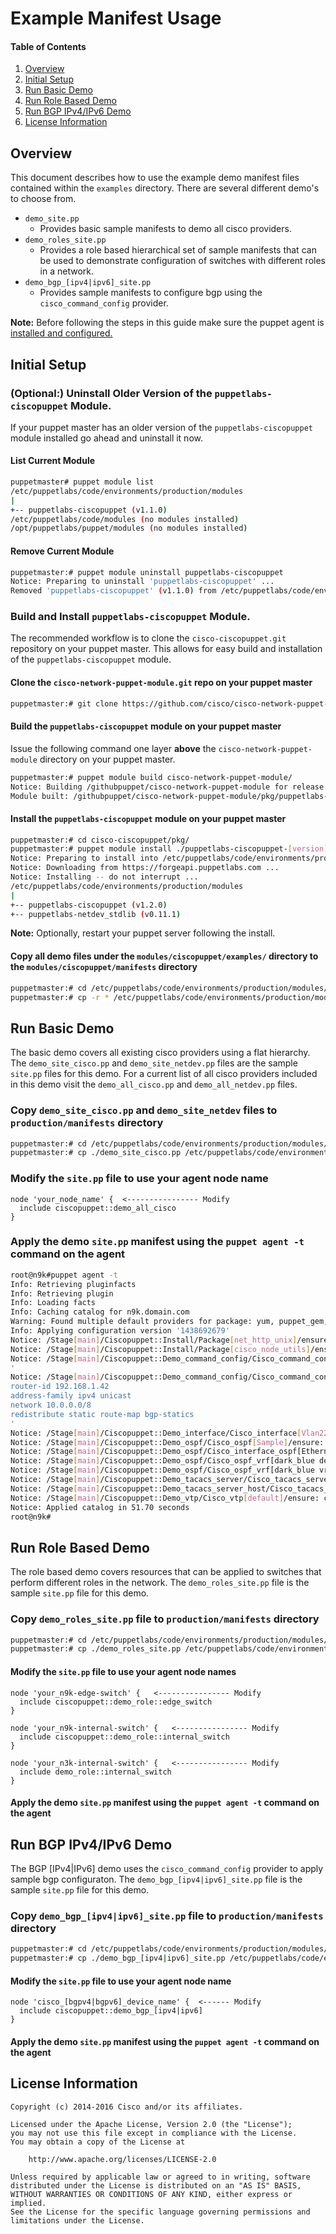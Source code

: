 # Example Manifest Usage

#### Table of Contents

1. [Overview](#overview)
2. [Initial Setup](#setup)
3. [Run Basic Demo](#basic-demo)
4. [Run Role Based Demo](#role-based-demo)
5. [Run BGP IPv4/IPv6 Demo](#bgp-demo)
6. [License Information](#license-information)

## <a name="overview">Overview</a>

This document describes how to use the example demo manifest files contained within the `examples` directory.  There are several different demo's to choose from.

* `demo_site.pp`
  * Provides basic sample manifests to demo all cisco providers.
* `demo_roles_site.pp`
  * Provides a role based hierarchical set of sample manifests that can be used to demonstrate configuration of switches with different roles in a network.
* `demo_bgp_[ipv4|ipv6]_site.pp`
  * Provides sample manifests to configure bgp using the `cisco_command_config` provider.

**Note:** Before following the steps in this guide make sure the puppet agent is [installed and configured.](../docs/README-agent-install.md)

## <a name="setup">Initial Setup</a>

### (Optional:) Uninstall Older Version of the `puppetlabs-ciscopuppet` Module.

If your puppet master has an older version of the `puppetlabs-ciscopuppet` module installed go ahead and uninstall it now.

#### List Current Module

```bash
puppetmaster# puppet module list
/etc/puppetlabs/code/environments/production/modules
|
+-- puppetlabs-ciscopuppet (v1.1.0)
/etc/puppetlabs/code/modules (no modules installed)
/opt/puppetlabs/puppet/modules (no modules installed)
```

#### Remove Current Module

```bash
puppetmaster:# puppet module uninstall puppetlabs-ciscopuppet
Notice: Preparing to uninstall 'puppetlabs-ciscopuppet' ...
Removed 'puppetlabs-ciscopuppet' (v1.1.0) from /etc/puppetlabs/code/environments/production/modules
```

### Build and Install `puppetlabs-ciscopuppet` Module.

The recommended workflow is to clone the `cisco-ciscopuppet.git` repository on your puppet master.  This allows for easy build and installation of the `puppetlabs-ciscopuppet` module.

#### Clone the `cisco-network-puppet-module.git` repo on your puppet master

```bash
puppetmaster:# git clone https://github.com/cisco/cisco-network-puppet-module.git
```

#### Build the `puppetlabs-ciscopuppet` module on your puppet master

Issue the following command one layer **above** the `cisco-network-puppet-module` directory on your puppet master.

```bash
puppetmaster:# puppet module build cisco-network-puppet-module/
Notice: Building /githubpuppet/cisco-network-puppet-module for release
Module built: /githubpuppet/cisco-network-puppet-module/pkg/puppetlabs-ciscopuppet-1.2.0.tar.gz
```

#### Install the `puppetlabs-ciscopuppet` module on your puppet master

```bash
puppetmaster:# cd cisco-ciscopuppet/pkg/
puppetmaster:# puppet module install ./puppetlabs-ciscopuppet-[version].tar.gz
Notice: Preparing to install into /etc/puppetlabs/code/environments/production/modules ...
Notice: Downloading from https://forgeapi.puppetlabs.com ...
Notice: Installing -- do not interrupt ...
/etc/puppetlabs/code/environments/production/modules
|
+-- puppetlabs-ciscopuppet (v1.2.0)
+-- puppetlabs-netdev_stdlib (v0.11.1)
```

**Note:** Optionally, restart your puppet server following the install.


#### Copy all demo files under the `modules/ciscopuppet/examples/` directory to the `modules/ciscopuppet/manifests` directory

```bash
puppetmaster:# cd /etc/puppetlabs/code/environments/production/modules/ciscopuppet/examples
puppetmaster:# cp -r * /etc/puppetlabs/code/environments/production/modules/ciscopuppet/manifests/
```

## <a name="basic-demo">Run Basic Demo</a>

The basic demo covers all existing cisco providers using a flat hierarchy.  The `demo_site_cisco.pp` and `demo_site_netdev.pp` files are the sample `site.pp` files for this demo.  For a current list of all cisco providers included in this demo visit the `demo_all_cisco.pp` and `demo_all_netdev.pp` files.

### Copy `demo_site_cisco.pp` and `demo_site_netdev` files to `production/manifests` directory

```bash
puppetmaster:# cd /etc/puppetlabs/code/environments/production/modules/ciscopuppet/examples
puppetmaster:# cp ./demo_site_cisco.pp /etc/puppetlabs/code/environments/production/manifests/site.pp
```

### Modify the `site.pp` file to use your agent node name

```puppet
node 'your_node_name' {  <---------------- Modify
  include ciscopuppet::demo_all_cisco
}
```
### Apply the demo `site.pp` manifest using the `puppet agent -t` command on the agent

```bash
root@n9k#puppet agent -t
Info: Retrieving pluginfacts
Info: Retrieving plugin
Info: Loading facts
Info: Caching catalog for n9k.domain.com
Warning: Found multiple default providers for package: yum, puppet_gem, pip3; using yum
Info: Applying configuration version '1438692679'
Notice: /Stage[main]/Ciscopuppet::Install/Package[net_http_unix]/ensure: created
Notice: /Stage[main]/Ciscopuppet::Install/Package[cisco_node_utils]/ensure: created
Notice: /Stage[main]/Ciscopuppet::Demo_command_config/Cisco_command_config[feature_bgp]/command: command changed '' to 'feature bgp
'
Notice: /Stage[main]/Ciscopuppet::Demo_command_config/Cisco_command_config[router_bgp_42]/command: command changed '' to 'router bgp 42
router-id 192.168.1.42
address-family ipv4 unicast
network 10.0.0.0/8
redistribute static route-map bgp-statics
'
Notice: /Stage[main]/Ciscopuppet::Demo_interface/Cisco_interface[Vlan22]/ensure: created
Notice: /Stage[main]/Ciscopuppet::Demo_ospf/Cisco_ospf[Sample]/ensure: created
Notice: /Stage[main]/Ciscopuppet::Demo_ospf/Cisco_interface_ospf[Ethernet1/1 Sample]/ensure: created
Notice: /Stage[main]/Ciscopuppet::Demo_ospf/Cisco_ospf_vrf[dark_blue default]/ensure: created
Notice: /Stage[main]/Ciscopuppet::Demo_ospf/Cisco_ospf_vrf[dark_blue vrf1]/ensure: created
Notice: /Stage[main]/Ciscopuppet::Demo_tacacs_server/Cisco_tacacs_server[default]/ensure: created
Notice: /Stage[main]/Ciscopuppet::Demo_tacacs_server_host/Cisco_tacacs_server_host[tachost]/ensure: created
Notice: /Stage[main]/Ciscopuppet::Demo_vtp/Cisco_vtp[default]/ensure: created
Notice: Applied catalog in 51.70 seconds
root@n9k#
```

## <a name="role-based-demo">Run Role Based Demo</a>

The role based demo covers resources that can be applied to switches that perform different roles in the network.  The `demo_roles_site.pp` file is the sample `site.pp` file for this demo.

### Copy `demo_roles_site.pp` file to `production/manifests` directory

```bash
puppetmaster:# cd /etc/puppetlabs/code/environments/production/modules/ciscopuppet/examples
puppetmaster:# cp ./demo_roles_site.pp /etc/puppetlabs/code/environments/production/manifests/site.pp
```

#### Modify the `site.pp` file to use your agent node names

```puppet
node 'your_n9k-edge-switch' {   <---------------- Modify
  include ciscopuppet::demo_role::edge_switch
}

node 'your_n9k-internal-switch' {   <---------------- Modify
  include ciscopuppet::demo_role::internal_switch
}

node 'your_n3k-internal-switch' {   <---------------- Modify
  include demo_role::internal_switch
}
```
#### Apply the demo `site.pp` manifest using the `puppet agent -t` command on the agent

## <a name="bgp-demo">Run BGP IPv4/IPv6 Demo</a>

The BGP [IPv4|IPv6] demo uses the `cisco_command_config` provider to apply sample bgp configuraton.  The `demo_bgp_[ipv4|ipv6]_site.pp` file is the sample `site.pp` file for this demo.

### Copy `demo_bgp_[ipv4|ipv6]_site.pp` file to `production/manifests` directory

```bash
puppetmaster:# cd /etc/puppetlabs/code/environments/production/modules/ciscopuppet/examples
puppetmaster:# cp ./demo_bgp_[ipv4|ipv6]_site.pp /etc/puppetlabs/code/environments/production/manifests/site.pp
```

#### Modify the `site.pp` file to use your agent node name

```puppet
node 'cisco_[bgpv4|bgpv6]_device_name' {  <------ Modify
  include ciscopuppet::demo_bgp_[ipv4|ipv6]
}
```
#### Apply the demo `site.pp` manifest using the `puppet agent -t` command on the agent


## <a name="license-information">License Information</a>

```
Copyright (c) 2014-2016 Cisco and/or its affiliates.

Licensed under the Apache License, Version 2.0 (the "License");
you may not use this file except in compliance with the License.
You may obtain a copy of the License at

    http://www.apache.org/licenses/LICENSE-2.0

Unless required by applicable law or agreed to in writing, software
distributed under the License is distributed on an "AS IS" BASIS,
WITHOUT WARRANTIES OR CONDITIONS OF ANY KIND, either express or implied.
See the License for the specific language governing permissions and
limitations under the License.
```
